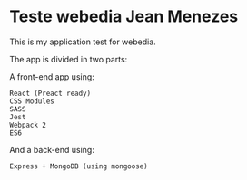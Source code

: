Teste webedia Jean Menezes
=======

This is my application test for webedia.

The app is divided in two parts:

A front-end app using:

```
React (Preact ready)
CSS Modules
SASS
Jest
Webpack 2
ES6
```

And a back-end using:

```
Express + MongoDB (using mongoose)
```

